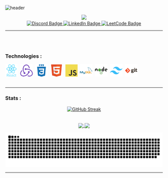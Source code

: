 <!--Hi there 👋
**Y3ASIN/Y3ASIN** is a ✨ _special_ ✨ repository because its `README.md` (this file) appears on your GitHub profile.

Here are some ideas to get you started:
- 🔭 I’m currently working on ...
- 🌱 I’m currently learning ...
- 👯 I’m looking to collaborate on ...
- 🤔 I’m looking for help with ...
- 💬 Ask me about ...
- 📫 How to reach me: ...
- 😄 Pronouns: ...
- ⚡ Fun fact: ...
:man_technologist: About me:
A passionate Full Stack Developer <img src="https://media.giphy.com/media/WUlplcMpOCEmTGBtBW/giphy.gif" width="30">
-->
![header](https://capsule-render.vercel.app/api?type=waving&height=150&color=gradient&text=Hello%20there..&fontSize=30&reversal=true&fontAlign=50&fontAlignY=35)

<div id="header" align="center">
  <img src="https://media1.giphy.com/media/v1.Y2lkPTc5MGI3NjExaXhnaDMyeGt0ZG1saGI0MW1ia3kwOG1sbGdlZjUxcmRkdDgwYW01ZSZlcD12MV9pbnRlcm5hbF9naWZfYnlfaWQmY3Q9cw/3kPDmoWdBpQPNhCnUG/giphy.gif" width="100"/>

  <div id="badges">
        <a href="https://discordapp.com/users/yeasinat">
        <img src="https://img.shields.io/badge/Discord-gray?style=for-the-badge&logo=Discord" alt="Discord Badge"/>
      </a>
      <a href="https://www.linkedin.com/in/y3asin/">
        <img src="https://img.shields.io/badge/LinkedIn-blue?style=for-the-badge&logo=linkedin&logoColor=white" alt="LinkedIn Badge"/>
      </a>
      <a href="https://leetcode.com/u/Y3ASiN/">
        <img src="https://img.shields.io/badge/LeetCode-gray?style=for-the-badge&logo=LeetCode" alt="LeetCode Badge"/>
      </a>
  </div>
  
</div>
<hr>

</br>
</br>

### Technologies :
<div>
  <img src="https://github.com/devicons/devicon/blob/master/icons/react/react-original-wordmark.svg" title="React" alt="React" width="40" height="40"/>&nbsp;
  <img src="https://github.com/devicons/devicon/blob/master/icons/redux/redux-original.svg" title="Redux" alt="Redux " width="40" height="40"/>&nbsp;
  <img src="https://github.com/devicons/devicon/blob/master/icons/css3/css3-plain-wordmark.svg"  title="CSS3" alt="CSS" width="40" height="40"/>&nbsp;
  <img src="https://github.com/devicons/devicon/blob/master/icons/html5/html5-original.svg" title="HTML5" alt="HTML" width="40" height="40"/>&nbsp;
  <img src="https://github.com/devicons/devicon/blob/master/icons/javascript/javascript-original.svg" title="JavaScript" alt="JavaScript" width="40" height="40"/>&nbsp;
  <img src="https://github.com/devicons/devicon/blob/master/icons/mysql/mysql-original-wordmark.svg" title="MySQL"  alt="MySQL" width="40" height="40"/>&nbsp;
  <img src="https://github.com/devicons/devicon/blob/master/icons/nodejs/nodejs-original-wordmark.svg" title="NodeJS" alt="NodeJS" width="40" height="40"/>&nbsp;
  <img src="https://github.com/devicons/devicon/blob/master/icons/tailwindcss/tailwindcss-original.svg" title="Tailwind CSS" alt="Tailwind CSS" width="40" height="40"/>&nbsp;
  <img src="https://github.com/devicons/devicon/blob/master/icons/git/git-original-wordmark.svg" title="Git" **alt="Git" width="40" height="40"/>
</div>
</br>
<hr>

### Stats :
<div align="center">
  <a href="https://git.io/streak-stats"><img src="http://github-readme-streak-stats.herokuapp.com?user=y3asin&theme=blue-green" alt="GitHub Streak" /></a>  
<div/>

</br>
</br>

<a content="center" href="https://github.com/Y3ASIN/github-readme-stats">
  <img height=200 align="center" src="https://github-readme-stats.vercel.app/api?username=Y3ASIN&card_width=400&theme=merko"/>
</a>
<a content="center" href="https://github.com/Y3ASIN/convoychat">
  <img height=200 align="center" src="https://github-readme-stats.vercel.app/api/top-langs?username=Y3ASIN&layout=compact&card_width=320&theme=merko"/>
</a>


![Snake animation](https://github.com/Y3ASIN/Y3ASIN/blob/output/github-contribution-grid-snake-dark.svg)

<hr>
<!-- <a href="https://visitcount.itsvg.in">
  <img src="https://visitcount.itsvg.in/api?id=yeasin&label=Visitors&pretty=true" />
</a> -->

